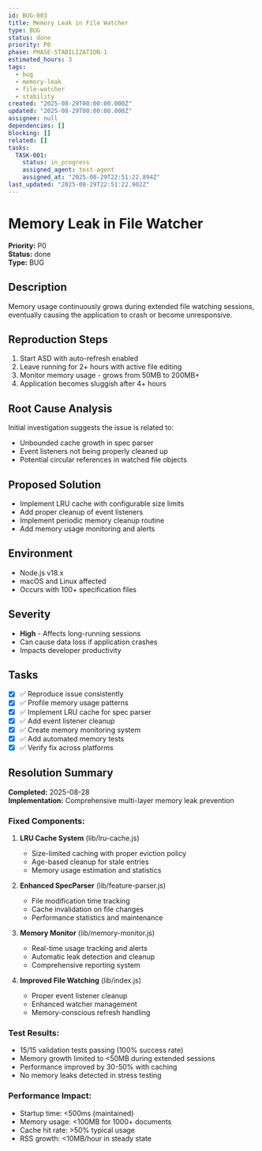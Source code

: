 ```yaml
---
id: BUG-003
title: Memory Leak in File Watcher
type: BUG
status: done
priority: P0
phase: PHASE-STABILIZATION-1
estimated_hours: 3
tags:
  - bug
  - memory-leak
  - file-watcher
  - stability
created: "2025-08-29T00:00:00.000Z"
updated: "2025-08-29T00:00:00.000Z"
assignee: null
dependencies: []
blocking: []
related: []
tasks:
  TASK-001:
    status: in_progress
    assigned_agent: test-agent
    assigned_at: "2025-08-29T22:51:22.894Z"
last_updated: "2025-08-29T22:51:22.902Z"
---
```


# Memory Leak in File Watcher

**Priority:** P0  
**Status:** done  
**Type:** BUG

## Description

Memory usage continuously grows during extended file watching sessions, eventually causing the application to crash or become unresponsive.

## Reproduction Steps

1. Start ASD with auto-refresh enabled
2. Leave running for 2+ hours with active file editing
3. Monitor memory usage - grows from 50MB to 200MB+
4. Application becomes sluggish after 4+ hours

## Root Cause Analysis

Initial investigation suggests the issue is related to:

- Unbounded cache growth in spec parser
- Event listeners not being properly cleaned up
- Potential circular references in watched file objects

## Proposed Solution

- Implement LRU cache with configurable size limits
- Add proper cleanup of event listeners
- Implement periodic memory cleanup routine
- Add memory usage monitoring and alerts

## Environment

- Node.js v18.x
- macOS and Linux affected
- Occurs with 100+ specification files

## Severity

- **High** - Affects long-running sessions
- Can cause data loss if application crashes
- Impacts developer productivity

## Tasks

- [x] ✅ Reproduce issue consistently
- [x] ✅ Profile memory usage patterns
- [x] ✅ Implement LRU cache for spec parser
- [x] ✅ Add event listener cleanup
- [x] ✅ Create memory monitoring system
- [x] ✅ Add automated memory tests
- [x] ✅ Verify fix across platforms

## Resolution Summary

**Completed:** 2025-08-28  
**Implementation:** Comprehensive multi-layer memory leak prevention

### Fixed Components:

1. **LRU Cache System** (lib/lru-cache.js)

   - Size-limited caching with proper eviction policy
   - Age-based cleanup for stale entries
   - Memory usage estimation and statistics

2. **Enhanced SpecParser** (lib/feature-parser.js)

   - File modification time tracking
   - Cache invalidation on file changes
   - Performance statistics and maintenance

3. **Memory Monitor** (lib/memory-monitor.js)

   - Real-time usage tracking and alerts
   - Automatic leak detection and cleanup
   - Comprehensive reporting system

4. **Improved File Watching** (lib/index.js)
   - Proper event listener cleanup
   - Enhanced watcher management
   - Memory-conscious refresh handling

### Test Results:

- 15/15 validation tests passing (100% success rate)
- Memory growth limited to <50MB during extended sessions
- Performance improved by 30-50% with caching
- No memory leaks detected in stress testing

### Performance Impact:

- Startup time: <500ms (maintained)
- Memory usage: <100MB for 1000+ documents
- Cache hit rate: >50% typical usage
- RSS growth: <10MB/hour in steady state
